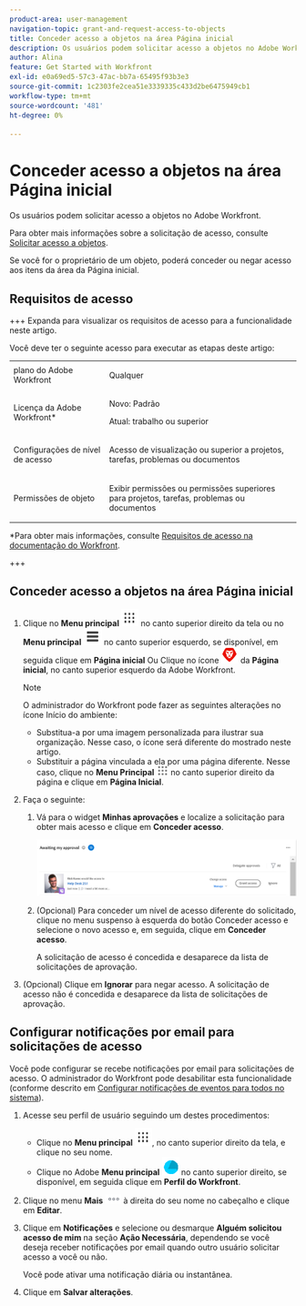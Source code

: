 ```yaml
---
product-area: user-management
navigation-topic: grant-and-request-access-to-objects
title: Conceder acesso a objetos na área Página inicial
description: Os usuários podem solicitar acesso a objetos no Adobe Workfront. Para obter mais informações sobre como solicitar acesso, consulte Solicitar acesso a objetos .
author: Alina
feature: Get Started with Workfront
exl-id: e0a69ed5-57c3-47ac-bb7a-65495f93b3e3
source-git-commit: 1c2303fe2cea51e3339335c433d2be6475949cb1
workflow-type: tm+mt
source-wordcount: '481'
ht-degree: 0%

---
```


# Conceder acesso a objetos na área Página inicial

<!--Audited: 10/2024-->

Os usuários podem solicitar acesso a objetos no Adobe Workfront.

Para obter mais informações sobre a solicitação de acesso, consulte [Solicitar acesso a objetos](../../workfront-basics/grant-and-request-access-to-objects/request-access.md).

Se você for o proprietário de um objeto, poderá conceder ou negar acesso aos itens da área da Página inicial.

## Requisitos de acesso

+++ Expanda para visualizar os requisitos de acesso para a funcionalidade neste artigo.

Você deve ter o seguinte acesso para executar as etapas deste artigo:

<table style="table-layout:auto"> 
 <col> 
 <col> 
 <tbody> 
  <tr> 
   <td role="rowheader">plano do Adobe Workfront</td> 
   <td> <p>Qualquer</p> </td> 
  </tr> 
  <tr> 
   <td role="rowheader">Licença da Adobe Workfront*</td> 
   <td> <p>Novo: Padrão</p> 
   <p>Atual: trabalho ou superior</p> </td> 
  </tr> 
  <tr> 
   <td role="rowheader">Configurações de nível de acesso</td> 
   <td> <p>Acesso de visualização ou superior a projetos, tarefas, problemas ou documentos</p> </td> 
  </tr> 
  <tr> 
   <td role="rowheader">Permissões de objeto</td> 
   <td> <p>Exibir permissões ou permissões superiores para projetos, tarefas, problemas ou documentos</p> </td> 
  </tr> 
 </tbody> 
</table>

*Para obter mais informações, consulte [Requisitos de acesso na documentação do Workfront](/help/quicksilver/administration-and-setup/add-users/access-levels-and-object-permissions/access-level-requirements-in-documentation.md).

+++

## Conceder acesso a objetos na área Página inicial

1. Clique no **Menu principal** ![](assets/dots-main-menu.png) no canto superior direito da tela ou no **Menu principal** ![](assets/lines-main-menu.png) no canto superior esquerdo, se disponível, em seguida clique em **Página inicial**
Ou
Clique no ícone ![](assets/home-icon-30x29.png) da **Página inicial**, no canto superior esquerdo da Adobe Workfront.

   >[!NOTE]
   >
   >O administrador do Workfront pode fazer as seguintes alterações no ícone Início do ambiente:
   >
   >* Substitua-a por uma imagem personalizada para ilustrar sua organização. Nesse caso, o ícone será diferente do mostrado neste artigo.
   >* Substituir a página vinculada a ela por uma página diferente. Nesse caso, clique no **Menu Principal** ![](assets/main-menu-icon.png) no canto superior direito da página e clique em **Página Inicial**.

1. Faça o seguinte:

   1. Vá para o widget **Minhas aprovações** e localize a solicitação para obter mais acesso e clique em **Conceder acesso**.

      ![](assets/request-for-access-to-project-in-new-home-approvals-widget.png)

   1. (Opcional) Para conceder um nível de acesso diferente do solicitado, clique no menu suspenso à esquerda do botão Conceder acesso e selecione o novo acesso e, em seguida, clique em **Conceder acesso**.

      A solicitação de acesso é concedida e desaparece da lista de solicitações de aprovação.

1. (Opcional) Clique em **Ignorar** para negar acesso. A solicitação de acesso não é concedida e desaparece da lista de solicitações de aprovação.

## Configurar notificações por email para solicitações de acesso

Você pode configurar se recebe notificações por email para solicitações de acesso. O administrador do Workfront pode desabilitar esta funcionalidade (conforme descrito em [Configurar notificações de eventos para todos no sistema](../../administration-and-setup/manage-workfront/emails/configure-event-notifications-for-everyone-in-the-system.md)).

1. Acesse seu perfil de usuário seguindo um destes procedimentos:

   * Clique no **Menu principal** ![](assets/dots-main-menu.png), no canto superior direito da tela, e clique no seu nome.
   * Clique no Adobe **Menu principal** ![](assets/adobe-blue-main-menu.png) no canto superior direito, se disponível, em seguida clique em **Perfil do Workfront**.

1. Clique no menu **Mais** ![](assets/more-icon.png) à direita do seu nome no cabeçalho e clique em **Editar**.
1. Clique em **Notificações** e selecione ou desmarque **Alguém solicitou acesso de mim** na seção **Ação Necessária**, dependendo se você deseja receber notificações por email quando outro usuário solicitar acesso a você ou não.

   Você pode ativar uma notificação diária ou instantânea.

1. Clique em **Salvar alterações**.

<!--1. (Conditional) From the legacy Home area, do the following: 
   
   1. In the **Work List**, select the access request you want to manage in the **Approvals** section.  

   ![Screen_Shot_2018-07-02_at_11.35.29_AM.png](assets/screen-shot-2018-07-02-at-11.35.29-am-350x242.png)

   The request displays on the right of the Work List. 

   1. In the upper-right corner, click the grant access button.  
   Depending on the type of access requested, the button name changes. For example, if the requestor asks for View access, the button says **Grant View Access**.  
   ![Grant_Access_2.png](assets/grant-access-2-350x98.png)

   1. (Optional) To grant a different level of access than requested, click the arrow next to the grant access button and select the new access, then click **Grant < Permission level > Access >**.  
   A message appears confirming access was granted.  
   
   1. (Optional) Click **Ignore** to deny access.  
   A message appears confirming access was ignored.-->
